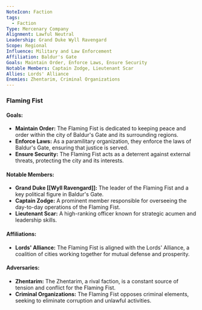 ```yaml
---
NoteIcon: Faction
tags:
  - Faction
Type: Mercenary Company
Alignment: Lawful Neutral
Leadership: Grand Duke Wyll Ravengard
Scope: Regional
Influence: Military and Law Enforcement
Affiliation: Baldur's Gate
Goals: Maintain Order, Enforce Laws, Ensure Security
Notable Members: Captain Zodge, Lieutenant Scar
Allies: Lords' Alliance
Enemies: Zhentarim, Criminal Organizations
---
```

### Flaming Fist

#### Goals:

- **Maintain Order:** The Flaming Fist is dedicated to keeping peace and order within the city of Baldur's Gate and its surrounding regions.
- **Enforce Laws:** As a paramilitary organization, they enforce the laws of Baldur's Gate, ensuring that justice is served.
- **Ensure Security:** The Flaming Fist acts as a deterrent against external threats, protecting the city and its interests.

#### Notable Members:

- **Grand Duke [[Wyll Ravengard]]:** The leader of the Flaming Fist and a key political figure in Baldur's Gate.
- **Captain Zodge:** A prominent member responsible for overseeing the day-to-day operations of the Flaming Fist.
- **Lieutenant Scar:** A high-ranking officer known for strategic acumen and leadership skills.

#### Affiliations:

- **Lords' Alliance:** The Flaming Fist is aligned with the Lords' Alliance, a coalition of cities working together for mutual defense and prosperity.

#### Adversaries:

- **Zhentarim:** The Zhentarim, a rival faction, is a constant source of tension and conflict for the Flaming Fist.
- **Criminal Organizations:** The Flaming Fist opposes criminal elements, seeking to eliminate corruption and unlawful activities.